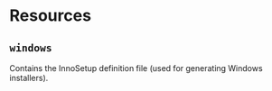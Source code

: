 # Resources

## `windows`

Contains the InnoSetup definition file (used for generating Windows installers).
